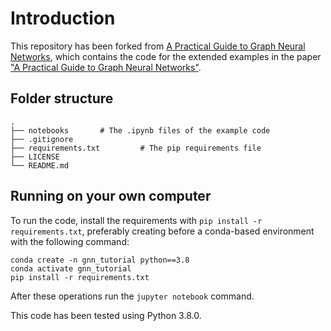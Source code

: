 # Introduction

This repository has been forked from [A Practical Guide to Graph Neural Networks](https://github.com/isolabs/gnn-tutorial), which contains the code for the extended examples in the paper ["A Practical Guide to Graph Neural Networks"](https://arxiv.org/abs/2010.05234).

## Folder structure

```
.
├── notebooks       # The .ipynb files of the example code
├── .gitignore                     
├── requirements.txt         # The pip requirements file
├── LICENSE
└── README.md
```

## Running on your own computer

To run the code, install the requirements with ```pip install -r requirements.txt```, preferably creating before a conda-based environment with the following command:

```
conda create -n gnn_tutorial python==3.8
conda activate gnn_tutorial
pip install -r requirements.txt
```

After these operations run the ```jupyter notebook``` command.

This code has been tested using Python 3.8.0.
